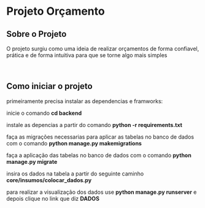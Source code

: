 # Projeto Orçamento
 
<h2>Sobre o Projeto</h2>
<p>O projeto surgiu como uma ideia de realizar orçamentos de forma confiavel, prática e de forma intuitiva para que se torne algo mais simples</p><br>

<h2>Como iniciar o projeto</h2>
<p>primeiramente precisa instalar as dependencias e framworks: </p>
<p>inicie o comando <strong>cd backend</strong></p>
<p>instale as depencias a partir do comando <strong>python -r requirements.txt</strong></p>
<p>faça as migrações necessarias para aplicar as tabelas no banco de dados com o comando <strong>python manage.py makemigrations</strong></p>
<p>faça a aplicação das tabelas no banco de dados com o comando <strong>python manage.py migrate</strong></p>
<p>insira os dados na tabela a partir do seguinte caminho <strong>core/insumos/colocar_dados.py</strong></p>
<p>para realizar a visualização dos dados use <strong>python manage.py runserver</strong> e depois clique no link que diz <strong>DADOS</strong></p>
